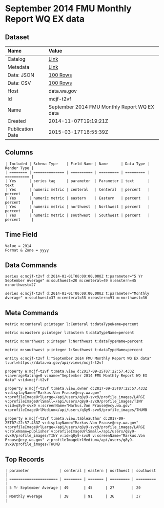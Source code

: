# September 2014 FMU Monthly Report WQ EX data

## Dataset

| Name | Value |
| :--- | :---- |
| Catalog | [Link](https://catalog.data.gov/dataset/september-2014-fmu-monthly-report-wq-ex-data-c3e7d) |
| Metadata | [Link](https://data.wa.gov/api/views/mcjf-t2vf) |
| Data: JSON | [100 Rows](https://data.wa.gov/api/views/mcjf-t2vf/rows.json?max_rows=100) |
| Data: CSV | [100 Rows](https://data.wa.gov/api/views/mcjf-t2vf/rows.csv?max_rows=100) |
| Host | data.wa.gov |
| Id | mcjf-t2vf |
| Name | September 2014 FMU Monthly Report WQ EX data |
| Created | 2014-11-07T19:19:21Z |
| Publication Date | 2015-03-17T18:55:39Z |

## Columns

```ls
| Included | Schema Type    | Field Name | Name      | Data Type | Render Type |
| ======== | ============== | ========== | ========= | ========= | =========== |
| Yes      | series tag     | parameter  | Parameter | text      | text        |
| Yes      | numeric metric | centeral   | Centeral  | percent   | percent     |
| Yes      | numeric metric | eastern    | Eastern   | percent   | percent     |
| Yes      | numeric metric | northwest  | Northwest | percent   | percent     |
| Yes      | numeric metric | southwest  | Southwest | percent   | percent     |
```

## Time Field

```ls
Value = 2014
Format & Zone = yyyy
```

## Data Commands

```ls
series e:mcjf-t2vf d:2014-01-01T00:00:00.000Z t:parameter="5 Yr September Average" m:southwest=20 m:centeral=49 m:eastern=45 m:northwest=27

series e:mcjf-t2vf d:2014-01-01T00:00:00.000Z t:parameter="Monthly Average" m:southwest=37 m:centeral=38 m:eastern=91 m:northwest=36
```

## Meta Commands

```ls
metric m:centeral p:integer l:Centeral t:dataTypeName=percent

metric m:eastern p:integer l:Eastern t:dataTypeName=percent

metric m:northwest p:integer l:Northwest t:dataTypeName=percent

metric m:southwest p:integer l:Southwest t:dataTypeName=percent

entity e:mcjf-t2vf l:"September 2014 FMU Monthly Report WQ EX data" t:url=https://data.wa.gov/api/views/mcjf-t2vf

property e:mcjf-t2vf t:meta.view d:2017-09-25T07:22:57.433Z v:averageRating=0 v:name="September 2014 FMU Monthly Report WQ EX data" v:id=mcjf-t2vf

property e:mcjf-t2vf t:meta.view.owner d:2017-09-25T07:22:57.433Z v:displayName="Markus.Von Prause@ecy.wa.gov" v:profileImageUrlLarge=/api/users/q8y9-svx9/profile_images/LARGE v:profileImageUrlSmall=/api/users/q8y9-svx9/profile_images/TINY v:id=q8y9-svx9 v:screenName="Markus.Von Prause@ecy.wa.gov" v:profileImageUrlMedium=/api/users/q8y9-svx9/profile_images/THUMB

property e:mcjf-t2vf t:meta.view.tableauthor d:2017-09-25T07:22:57.433Z v:displayName="Markus.Von Prause@ecy.wa.gov" v:profileImageUrlLarge=/api/users/q8y9-svx9/profile_images/LARGE v:roleName=publisher v:profileImageUrlSmall=/api/users/q8y9-svx9/profile_images/TINY v:id=q8y9-svx9 v:screenName="Markus.Von Prause@ecy.wa.gov" v:profileImageUrlMedium=/api/users/q8y9-svx9/profile_images/THUMB
```

## Top Records

```ls
| parameter              | centeral | eastern | northwest | southwest | 
| ====================== | ======== | ======= | ========= | ========= | 
| 5 Yr September Average | 49       | 45      | 27        | 20        | 
| Monthly Average        | 38       | 91      | 36        | 37        | 
```